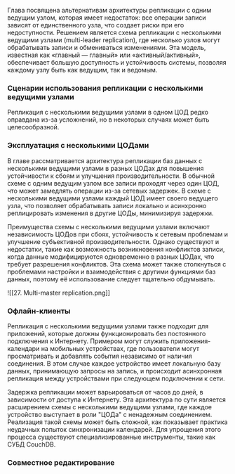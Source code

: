Глава посвящена альтернативам архитектуры репликации с одним ведущим узлом, которая имеет недостаток: все операции записи зависят от единственного узла, что создает риски при его недоступности. Решением является схема репликации с несколькими ведущими узлами (multi-leader replication), где несколько узлов могут обрабатывать записи и обмениваться изменениями. Эта модель, известная как «главный — главный» или «активный/активный», обеспечивает большую доступность и устойчивость системы, позволяя каждому узлу быть как ведущим, так и ведомым.

### Сценарии использования репликации с несколькими ведущими узлами

Репликация с несколькими ведущими узлами в одном ЦОД редко оправдана из-за усложнений, но в некоторых случаях может быть целесообразной.

### Эксплуатация с несколькими ЦОДами

В главе рассматривается архитектура репликации баз данных с несколькими ведущими узлами в разных ЦОДах для повышения устойчивости к сбоям и улучшения производительности. В обычной схеме с одним ведущим узлом все записи проходят через один ЦОД, что может замедлять операции из-за сетевых задержек. В схеме с несколькими ведущими узлами каждый ЦОД имеет своего ведущего узла, что позволяет обрабатывать записи локально и асинхронно реплицировать изменения в другие ЦОДы, минимизируя задержки.

Преимущества схемы с несколькими ведущими узлами включают независимость ЦОДов при сбоях, устойчивость к сетевым проблемам и улучшение субъективной производительности. Однако существуют и недостатки, такие как возможность возникновения конфликтов записи, когда данные модифицируются одновременно в разных ЦОДах, что требует разрешения конфликтов. Эта схема может также столкнуться с проблемами настройки и взаимодействия с другими функциями баз данных, поэтому её использование следует тщательно обдумывать.

![[27. Multi-master replication.png]]

### Офлайн-клиенты

Репликация с несколькими ведущими узлами также подходит для приложений, которые должны функционировать без постоянного подключения к Интернету. Примером могут служить приложения-календари на мобильных устройствах, где пользователи могут просматривать и добавлять события независимо от наличия соединения. В этом случае каждое устройство имеет локальную базу данных, принимающую запросы на запись, и происходит асинхронная репликация между устройствами при следующем подключении к сети.

Задержка репликации может варьироваться от часов до дней, в зависимости от доступа к Интернету. Эта архитектура по сути является расширением схемы с несколькими ведущими узлами, где каждое устройство выступает в роли "ЦОДа" с ненадежным соединением. Реализация такой схемы может быть сложной, как показывает практика неудачных попыток синхронизации календарей. Для упрощения этого процесса существуют специализированные инструменты, такие как СУБД CouchDB.

### Совместное редактирование

